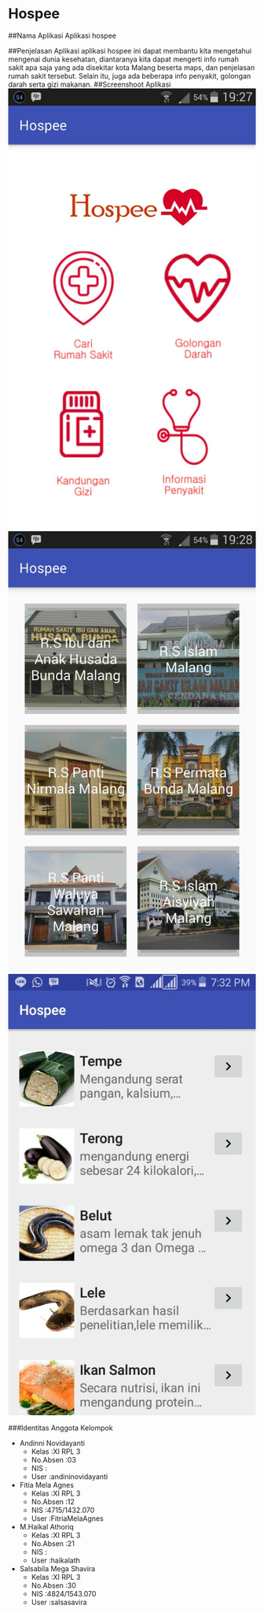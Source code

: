 # Hospee

##Nama Aplikasi
Aplikasi hospee

##Penjelasan Aplikasi
aplikasi hospee ini dapat membantu kita mengetahui mengenai dunia kesehatan, diantaranya kita dapat mengerti info rumah sakit apa saja yang ada disekitar kota Malang beserta maps, dan penjelasan rumah sakit tersebut. Selain itu, juga ada beberapa info penyakit, golongan darah serta gizi 
makanan.
##Screenshoot Aplikasi
![Screenshot 1](https://github.com/haikalatth/Hospee/blob/master/menu.jpeg)
![Screenshot 1](https://github.com/haikalatth/Hospee/blob/master/layout%20rs.jpeg)
![Screenshot 1](https://github.com/haikalatth/Hospee/blob/master/layout%20gizi.jpeg)

###Identitas Anggota Kelompok
- Andinni Novidayanti
    - Kelas    :XI RPL 3
    - No.Absen :03
    - NIS      :
    - User     :andininovidayanti
- Fitia Mela Agnes
    - Kelas    :XI RPL 3
    - No.Absen :12
    - NIS      :4715/1432.070
    - User     :FitriaMelaAgnes
- M.Haikal Athoriq
    - Kelas    :XI RPL 3
    - No.Absen :21
    - NIS      :
    - User     :haikalath
- Salsabila Mega Shavira
    - Kelas    :XI RPL 3
    - No.Absen :30
    - NIS      :4824/1543.070
    - User     :salsasavira
